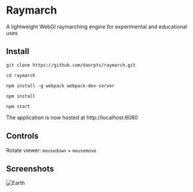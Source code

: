 # Raymarch
A lightweight WebGl raymarching engine for experimental and educational uses

## Install
	
	git clone https://github.com/danrpts/raymarch.git

	cd raymarch

    npm install -g webpack webpack-dev-server
  
    npm install
  
    npm start
    
The application is now hosted at http://localhost:8080

## Controls
Rotate viewer: `mousedown` + `mousemove`

## Screenshots
![Earth](https://raw.github.com/danrpts/raymarch/master/public/screenshot1.png)